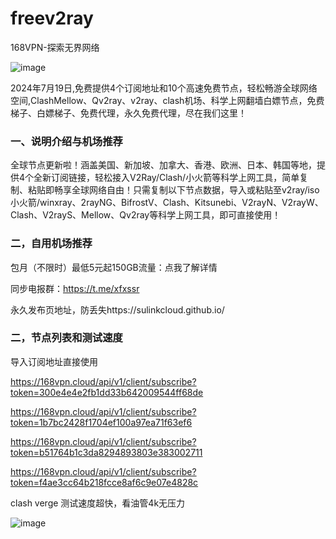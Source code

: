# freev2ray
168VPN-探索无界网络


![image](https://github.com/user-attachments/assets/88ca2192-7000-485b-ab24-5391248147a7)

2024年7月19日,免费提供4个订阅地址和10个高速免费节点，轻松畅游全球网络空间,ClashMellow、Qv2ray、v2ray、clash机场、科学上网翻墙白嫖节点，免费梯子、白嫖梯子、免费代理，永久免费代理，尽在我们这里！

### 一、说明介绍与机场推荐

全球节点更新啦！涵盖美国、新加坡、加拿大、香港、欧洲、日本、韩国等地，提供4个全新订阅链接，轻松接入V2Ray/Clash/小火箭等科学上网工具，简单复制、粘贴即畅享全球网络自由！只需复制以下节点数据，导入或粘贴至v2ray/iso小火箭/winxray、2rayNG、BifrostV、Clash、Kitsunebi、V2rayN、V2rayW、Clash、V2rayS、Mellow、Qv2ray等科学上网工具，即可直接使用！

### 二，自用机场推荐

包月（不限时）最低5元起150GB流量：点我了解详情

同步电报群：https://t.me/xfxssr

永久发布页地址，防丢失https://sulinkcloud.github.io/

### 二，节点列表和测试速度

导入订阅地址直接使用

https://168vpn.cloud/api/v1/client/subscribe?token=300e4e4e2fb1dd33b642009544ff68de

https://168vpn.cloud/api/v1/client/subscribe?token=1b7bc2428f1704ef100a97ea71f63ef6

https://168vpn.cloud/api/v1/client/subscribe?token=b51764b1c3da8294893803e383002711

https://168vpn.cloud/api/v1/client/subscribe?token=f4ae3cc64b218fcce8af6c9e07e4828c

clash verge 测试速度超快，看油管4k无压力

![image](https://github.com/user-attachments/assets/8e45d5b4-1a0e-4909-bcac-f19d5837ba01)
